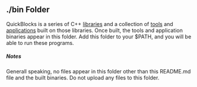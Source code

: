 ## ./bin Folder

QuickBlocks is a series of C++ [libraries](../src/libs) and a collection of [tools](../src/tools) and [applications](../src/apps) built on those libraries. Once built, the tools and application binaries appear in this folder. Add this folder to your $PATH, and you will be able to run these programs.

##### Notes

Generall speaking, no files appear in this folder other than this README.md file and the built binaries. Do not upload any files to this folder.
